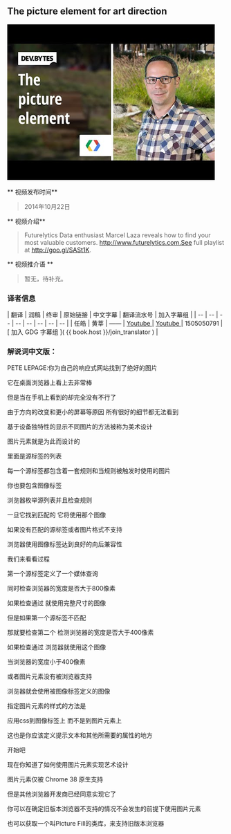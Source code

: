 ## The picture element for art direction

![video_screenshot](images/QINlm3vjnaY.jpg)

** 视频发布时间**
 
> 2014年10月22日

** 视频介绍**

> Futurelytics Data enthusiast Marcel Laza reveals how to find your most valuable customers. http://www.futurelytics.com.See full playlist at http://goo.gl/SASt1K.

** 视频推介语 **

>  暂无，待补充。


### 译者信息

| 翻译 | 润稿 | 终审 | 原始链接 | 中文字幕 |  翻译流水号  |  加入字幕组  |
| -- | -- | -- | -- | -- |  -- | -- | -- |
| 任皓 | 黄莘 | ——  | [ Youtube ]( https://www.youtube.com/watch?v=QINlm3vjnaY )  |  [ Youtube ]( https://www.youtube.com/watch?v=QINlm3vjnaY ) | 1505050791 | [ 加入 GDG 字幕组 ]( {{ book.host }}/join_translator )  |



### 解说词中文版：

PETE LEPAGE:你为自己的响应式网站找到了绝好的图片

它在桌面浏览器上看上去非常棒

但是当在手机上看到的却完全没有不行了

由于方向的改变和更小的屏幕等原因  所有很好的细节都无法看到

基于设备独特性的显示不同图片的方法被称为美术设计

图片元素就是为此而设计的

里面是源标签的列表

每一个源标签都包含着一套规则和当规则被触发时使用的图片

你也要包含图像标签

浏览器枚举源列表并且检查规则

一旦它找到匹配的  它将使用那个图像

如果没有匹配的源标签或者图片格式不支持

浏览器使用图像标签达到良好的向后兼容性

我们来看看过程

第一个源标签定义了一个媒体查询

同时检查浏览器的宽度是否大于800像素

如果检查通过  就使用完整尺寸的图像

但是如果第一个源标签不匹配

那就要检查第二个  检测浏览器的宽度是否大于400像素

如果检查通过  浏览器就使用这个图像

当浏览器的宽度小于400像素

或者图片元素没有被浏览器支持

浏览器就会使用被图像标签定义的图像

指定图片元素的样式的方法是

应用css到图像标签上  而不是到图片元素上

这也是你应该定义提示文本和其他所需要的属性的地方

开始吧

现在你知道了如何使用图片元素实现艺术设计

图片元素仅被 Chrome 38 原生支持

但是其他浏览器开发商已经同意实现它了

你可以在确定旧版本浏览器不支持的情况不会发生的前提下使用图片元素

也可以获取一个叫Picture Fill的类库，来支持旧版本浏览器




